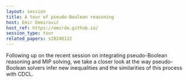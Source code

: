 ```yaml
---
layout: session
title: A tour of pseudo-Boolean reasoning
host: Emir Demirović
host_ref: https://emirde.github.io/
session_type: tour
related_papers: s20240122
---
```


Following up on the recent session on integrating pseudo-Boolean reasoning and MIP solving, we take a closer look at the way pseudo-Boolean solvers infer new inequalities and the similarities of this process with CDCL.